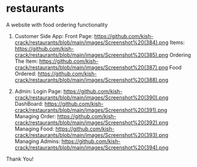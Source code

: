 # restaurants

A website with food ordering functionality
1) Customer Side App:
   Front Page:
   https://github.com/kish-crack/restaurants/blob/main/images/Screenshot%20(384).png
   Items:
   https://github.com/kish-crack/restaurants/blob/main/images/Screenshot%20(385).png
   Ordering The Item:
   https://github.com/kish-crack/restaurants/blob/main/images/Screenshot%20(387).png
   Food Ordered:
   https://github.com/kish-crack/restaurants/blob/main/images/Screenshot%20(388).png

2) Admin:
    Login Page:
    https://github.com/kish-crack/restaurants/blob/main/images/Screenshot%20(390).png
    DashBoard:
    https://github.com/kish-crack/restaurants/blob/main/images/Screenshot%20(391).png
    Managing Order:
    https://github.com/kish-crack/restaurants/blob/main/images/Screenshot%20(392).png
    Managing Food:
    https://github.com/kish-crack/restaurants/blob/main/images/Screenshot%20(393).png
    Managing Admins:
    https://github.com/kish-crack/restaurants/blob/main/images/Screenshot%20(394).png

Thank You!
   
    
   
